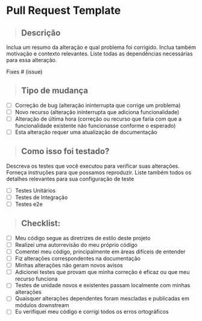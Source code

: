 # Pull Request Template

> ## Descrição

Inclua um resumo da alteração e qual problema foi corrigido. Inclua também motivação e contexto relevantes. Liste todas as dependências necessárias para essa alteração.

Fixes # (issue)

> ## Tipo de mudança

- [ ] Correção de bug (alteração ininterrupta que corrige um problema)
- [ ] Novo recurso (alteração ininterrupta que adiciona funcionalidade)
- [ ] Alteração de última hora (correção ou recurso que faria com que a funcionalidade existente não funcionasse conforme o esperado)
- [ ] Esta alteração requer uma atualização de documentação

> ## Como isso foi testado?

Descreva os testes que você executou para verificar suas alterações. Forneça instruções para que possamos reproduzir. Liste também todos os detalhes relevantes para sua configuração de teste

- [ ] Testes Unitários
- [ ] Testes de Integração
- [ ] Testes e2e

> ## Checklist:

- [ ] Meu código segue as diretrizes de estilo deste projeto
- [ ] Realizei uma autorrevisão do meu próprio código
- [ ] Comentei meu código, principalmente em áreas difíceis de entender
- [ ] Fiz alterações correspondentes na documentação
- [ ] Minhas alterações não geram novos avisos
- [ ] Adicionei testes que provam que minha correção é eficaz ou que meu recurso funciona
- [ ] Testes de unidade novos e existentes passam localmente com minhas alterações
- [ ] Quaisquer alterações dependentes foram mescladas e publicadas em módulos downstream
- [ ] Eu verifiquei meu código e corrigi todos os erros ortográficos
